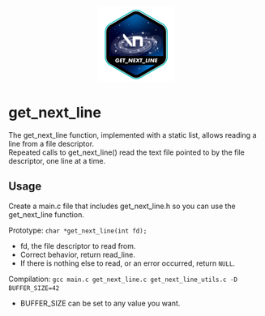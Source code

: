 <div align="center">
  <img src="https://github.com/agengemb31/agengemb31/blob/main/Projects-Badges/get_next_linee.png" alt="get_next_line Badge" />
</div>

# get_next_line

The get_next_line function, implemented with a static list, allows reading a line from a file descriptor.  
Repeated calls to get_next_line() read the text file pointed to by the file descriptor, one line at a time.

## Usage

Create a main.c file that includes get_next_line.h so you can use the get_next_line function.
 
Prototype: `char *get_next_line(int fd);`  
- fd, the file descriptor to read from.
- Correct behavior, return read_line.
- If there is nothing else to read, or an error
occurred, return `NULL`.

Compilation: `gcc main.c get_next_line.c get_next_line_utils.c -D BUFFER_SIZE=42`
- BUFFER_SIZE can be set to any value you want.
